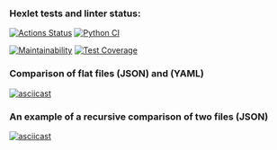 ### Hexlet tests and linter status:
[![Actions Status](https://github.com/Vitaliy-Berezhnoy/python-project-50/actions/workflows/hexlet-check.yml/badge.svg)](https://github.com/Vitaliy-Berezhnoy/python-project-50/actions)    [![Python CI](https://github.com/Vitaliy-Berezhnoy/python-project-50/actions/workflows/pyci.yml/badge.svg)](https://github.com/Vitaliy-Berezhnoy/python-project-50/actions/workflows/pyci.yml)

[![Maintainability](https://api.codeclimate.com/v1/badges/5a748fc185a130ffa0f2/maintainability)](https://codeclimate.com/github/Vitaliy-Berezhnoy/python-project-50/maintainability)   [![Test Coverage](https://api.codeclimate.com/v1/badges/5a748fc185a130ffa0f2/test_coverage)](https://codeclimate.com/github/Vitaliy-Berezhnoy/python-project-50/test_coverage)

### Comparison of flat files (JSON) and (YAML)

[![asciicast](https://asciinema.org/a/fzKhmc0JBZESuPqaeClCi68zW.svg)](https://asciinema.org/a/fzKhmc0JBZESuPqaeClCi68zW)

### An example of a recursive comparison of two files (JSON)

[![asciicast](https://asciinema.org/a/kYtkrEBzpul8XtCyPHO9R87Ri.svg)](https://asciinema.org/a/kYtkrEBzpul8XtCyPHO9R87Ri)
